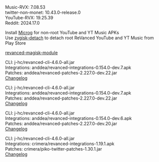Music-RVX: 7.08.53  
twitter-non-monet: 10.43.0-release.0  
YouTube-RVX: 19.25.39  
Reddit: 2024.17.0  

Install [Microg](https://github.com/ReVanced/GmsCore/releases) for non-root YouTube and YT Music APKs  
Use [zygisk-detach](https://github.com/j-hc/zygisk-detach) to detach root ReVanced YouTube and YT Music from Play Store  

[revanced-magisk-module](https://github.com/j-hc/revanced-magisk-module)
  
CLI: j-hc/revanced-cli-4.6.0-all.jar  
Integrations: anddea/revanced-integrations-0.154.0-dev.7.apk  
Patches: anddea/revanced-patches-2.227.0-dev.22.jar  
[Changelog](https://github.com/anddea/revanced-patches/releases/tag/v2.227.0-dev.22)

CLI: j-hc/revanced-cli-4.6.0-all.jar  
Integrations: anddea/revanced-integrations-0.154.0-dev.7.apk  
Patches: anddea/revanced-patches-2.227.0-dev.22.jar  
[Changelog](https://github.com/anddea/revanced-patches/releases/tag/v2.227.0-dev.22)

CLI: j-hc/revanced-cli-4.6.0-all.jar  
Integrations: anddea/revanced-integrations-0.154.0-dev.6.apk  
Patches: anddea/revanced-patches-2.227.0-dev.20.jar  
[Changelog](https://github.com/anddea/revanced-patches/releases/tag/v2.227.0-dev.20)

CLI: j-hc/revanced-cli-4.6.0-all.jar  
Integrations: crimera/revanced-integrations-1.19.1.apk  
Patches: crimera/piko-twitter-patches-1.30.1.jar  
[Changelog](https://github.com/crimera/piko/releases/tag/v1.30.1)  
